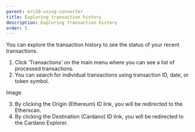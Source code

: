 ```yaml
---
parent: erc20-using-converter
title: Exploring transaction history
description: Exploring transaction history
order: 5
---
```


You can explore the transaction history to see the status of your recent transactions.

1. Click ‘Transactions’ on the main menu where you can see a list of processed transactions.
2.  You can search for individual transactions using transaction ID, date, or token symbol.

Image

3. By clicking the Origin (Ethereum) ID link, you will be redirected to the Etherscan.
4. By clicking the Destination (Cardano) ID link, you will be redirected to the Cardano Explorer.

